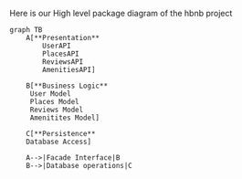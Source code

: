 Here is our High level package diagram of the hbnb project


```mermaid
graph TB
    A[**Presentation**
        UserAPI
        PlacesAPI
        ReviewsAPI
        AmenitiesAPI]
    
    B[**Business Logic**
     User Model
     Places Model
     Reviews Model
     Amenitites Model]
    
    C[**Persistence**
    Database Access]

    A-->|Facade Interface|B 
    B-->|Database operations|C
